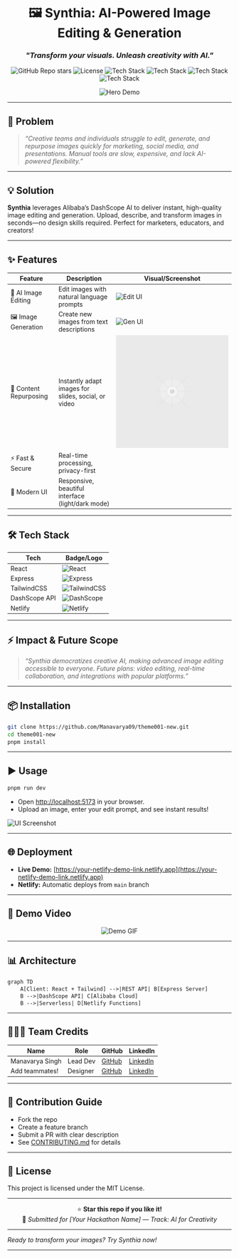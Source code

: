 <div align="center">

# 🖼️ Synthia: AI-Powered Image Editing & Generation
### _"Transform your visuals. Unleash creativity with AI."_

![GitHub Repo stars](https://img.shields.io/github/stars/Manavarya09/theme001-new?style=social)
![License](https://img.shields.io/github/license/Manavarya09/theme001-new)
![Tech Stack](https://img.shields.io/badge/React-20232A?logo=react&logoColor=61DAFB)
![Tech Stack](https://img.shields.io/badge/Express-000?logo=express&logoColor=white)
![Tech Stack](https://img.shields.io/badge/TailwindCSS-38B2AC?logo=tailwindcss&logoColor=white)
![Tech Stack](https://img.shields.io/badge/DashScope-00B5FF?logo=alibaba&logoColor=white)

![Hero Demo](public/logo-synthia.svg)
<!-- Replace with a GIF or demo screenshot for extra wow! -->
<!-- ![Demo GIF](https://your-demo-link/demo.gif) -->

</div>

---

## 🚨 Problem

> _“Creative teams and individuals struggle to edit, generate, and repurpose images quickly for marketing, social media, and presentations. Manual tools are slow, expensive, and lack AI-powered flexibility.”_

---

## 💡 Solution

**Synthia** leverages Alibaba’s DashScope AI to deliver instant, high-quality image editing and generation. Upload, describe, and transform images in seconds—no design skills required. Perfect for marketers, educators, and creators!

---

## ✨ Features

| Feature                | Description                                                                 | Visual/Screenshot                |
|------------------------|-----------------------------------------------------------------------------|----------------------------------|
| 🎨 AI Image Editing    | Edit images with natural language prompts                                   | ![Edit UI](public/logo-new.svg)  |
| 🖼️ Image Generation    | Create new images from text descriptions                                    | ![Gen UI](public/logo-final.svg) |
| 🔄 Content Repurposing | Instantly adapt images for slides, social, or video                         | ![Repurpose](public/placeholder.svg) |
| ⚡ Fast & Secure       | Real-time processing, privacy-first                                         |                                  |
| 🌈 Modern UI           | Responsive, beautiful interface (light/dark mode)                           |                                  |

---

## 🛠️ Tech Stack

<div align="center">

| Tech         | Badge/Logo                                                                 |
|--------------|---------------------------------------------------------------------------|
| React        | ![React](https://img.shields.io/badge/React-20232A?logo=react&logoColor=61DAFB) |
| Express      | ![Express](https://img.shields.io/badge/Express-000?logo=express&logoColor=white) |
| TailwindCSS  | ![TailwindCSS](https://img.shields.io/badge/TailwindCSS-38B2AC?logo=tailwindcss&logoColor=white) |
| DashScope API| ![DashScope](https://img.shields.io/badge/DashScope-00B5FF?logo=alibaba&logoColor=white) |
| Netlify      | ![Netlify](https://img.shields.io/badge/Netlify-00C7B7?logo=netlify&logoColor=white) |

</div>

---

## ⚡ Impact & Future Scope

> _“Synthia democratizes creative AI, making advanced image editing accessible to everyone. Future plans: video editing, real-time collaboration, and integrations with popular platforms.”_

---

## 📦 Installation

```bash
git clone https://github.com/Manavarya09/theme001-new.git
cd theme001-new
pnpm install
```

---

## ▶️ Usage

```bash
pnpm run dev
```
- Open [http://localhost:5173](http://localhost:5173) in your browser.
- Upload an image, enter your edit prompt, and see instant results!

![UI Screenshot](public/logo-synthia.svg)
<!-- Add light/dark mode screenshots here -->

---

## 🌐 Deployment

- **Live Demo:** [https://your-netlify-demo-link.netlify.app](https://your-netlify-demo-link.netlify.app)
- **Netlify:** Automatic deploys from `main` branch

---

## 🎥 Demo Video

<div align="center">
  <!-- Replace with your own demo GIF or video link -->
  <img src="public/logo-synthia.svg" width="400" alt="Demo GIF"/>
</div>

---

## 📊 Architecture

```mermaid
graph TD
    A[Client: React + Tailwind] -->|REST API| B[Express Server]
    B -->|DashScope API| C[Alibaba Cloud]
    B -->|Serverless| D[Netlify Functions]
```

---

## 🧑‍🤝‍🧑 Team Credits

| Name            | Role         | GitHub                        | LinkedIn                |
|-----------------|-------------|-------------------------------|-------------------------|
| Manavarya Singh | Lead Dev    | [GitHub](https://github.com/Manavarya09) | [LinkedIn](https://linkedin.com/in/manavaryasingh) |
| Add teammates!  | Designer    | [GitHub](#)                   | [LinkedIn](#)           |

---

## 🚀 Contribution Guide

- Fork the repo
- Create a feature branch
- Submit a PR with clear description
- See [CONTRIBUTING.md](CONTRIBUTING.md) for details

---

## 📜 License

This project is licensed under the MIT License.

---

<div align="center">

⭐ **Star this repo if you like it!**  
🏅 _Submitted for [Your Hackathon Name] — Track: AI for Creativity_

</div>

---

_Ready to transform your images? Try Synthia now!_

---
